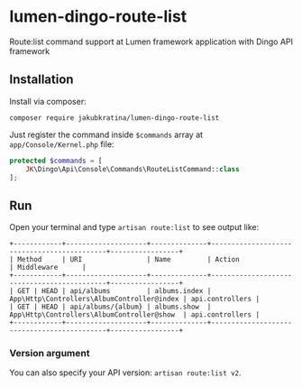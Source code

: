 # lumen-dingo-route-list
Route:list command support at Lumen framework application with Dingo API framework

## Installation

Install via composer:

```
composer require jakubkratina/lumen-dingo-route-list
```

Just register the command inside `$commands` array at `app/Console/Kernel.php` file:

```php
protected $commands = [
	JK\Dingo\Api\Console\Commands\RouteListCommand::class
];
```

## Run

Open your terminal and type `artisan route:list` to see output like:

```
+------------+--------------------+--------------+--------------------------------------------+-----------------+
| Method     | URI                | Name         | Action                                     | Middleware      |
+------------+--------------------+--------------+--------------------------------------------+-----------------+
| GET | HEAD | api/albums         | albums.index | App\Http\Controllers\AlbumController@index | api.controllers |
| GET | HEAD | api/albums/{album} | albums.show  | App\Http\Controllers\AlbumController@show  | api.controllers |
+------------+--------------------+--------------+--------------------------------------------+-----------------+
```

### Version argument

You can also specify your API version: `artisan route:list v2`.
